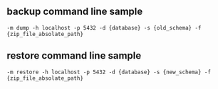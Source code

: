## backup command line sample
```
-m dump -h localhost -p 5432 -d {database} -s {old_schema} -f {zip_file_absolate_path}
```

## restore command line sample
```
-m restore -h localhost -p 5432 -d {database} -s {new_schema} -f {zip_file_absolate_path}
```